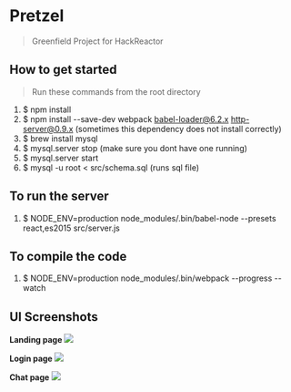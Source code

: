# Pretzel
> Greenfield Project for HackReactor

## How to get started
> Run these commands from the root directory

1. $ npm install
2. $ npm install --save-dev webpack babel-loader@6.2.x http-server@0.9.x (sometimes this dependency does not install correctly)
3. $ brew install mysql
4. $ mysql.server stop (make sure you dont have one running)
5. $ mysql.server start
7. $ mysql -u root < src/schema.sql (runs sql file)

## To run the server
1. $ NODE_ENV=production node_modules/.bin/babel-node --presets react,es2015 src/server.js

## To compile the code
1. $ NODE_ENV=production node_modules/.bin/webpack --progress --watch

## UI Screenshots

**Landing page**
<img src='https://dl.dropboxusercontent.com/content_link/photcvKGrhawG7INQg0etFAeWk8Z1HR80Pdf9TVT3IKemFOH3E1aUMiN1cJvQzS6/file'/>

**Login page**
<img src='https://www.dropbox.com/pri/get/Screenshots/pretzel-login.png?_subject_uid=46753528&w=AADVifVuBmCOFa_42gNAm9okLDquftpQhAql14NHCO1u8A' />

**Chat page**
<img src='https://www.dropbox.com/pri/get/Screenshots/pretzel-chat.png?_subject_uid=46753528&w=AADEenC67MY7Qct94O19ejgI1CaEM4hStbq-0HyWVdefkw' />



